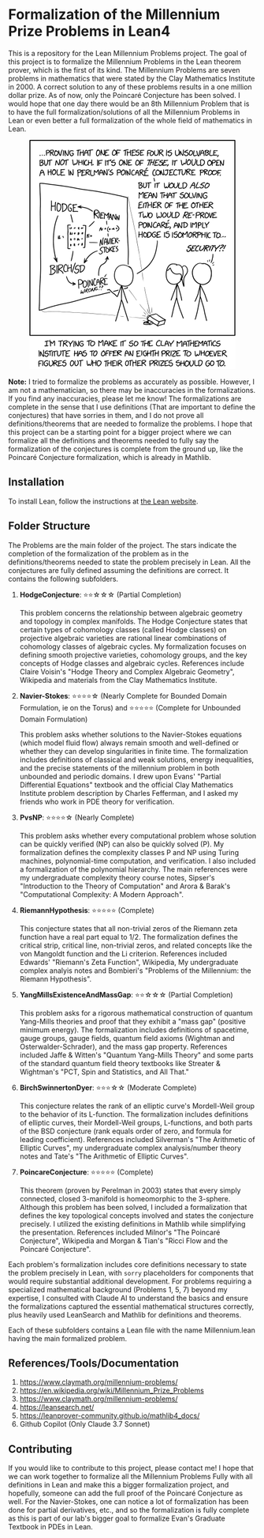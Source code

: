 # Formalization of the Millennium Prize Problems in Lean4

This is a repository for the Lean Millennium Problems project. The goal of this project is to formalize the Millennium Problems in the Lean theorem prover, which is the first of its kind. The Millennium Problems are seven problems in mathematics that were stated by the Clay Mathematics Institute in 2000. A correct solution to any of these problems results in a one million dollar prize. As of now, only the Poincaré Conjecture has been solved. I would hope that one day there would be an 8th Millennium Problem that is to have the full formalization/solutions of all the Millennium Problems in Lean or even better a full formalization of the whole field of mathematics in Lean.

<center>
<img src="millennium_problems.png" >
</center>

**Note:** I tried to formalize the problems as accurately as possible. However, I am not a mathematician, so there may be inaccuracies in the formalizations. If you find any inaccuracies, please let me know! The formalizations are complete in the sense that I use definitions (That are important to define the conjectures) that have sorries in them, and I do not prove all definitions/theorems that are needed to formalize the problems. I hope that this project can be a starting point for a bigger project where we can formalize all the definitions and theorems needed to fully say the formalization of the conjectures is complete from the ground up, like the Poincaré Conjecture formalization, which is already in Mathlib.

## Installation

To install Lean, follow the instructions at [the Lean website](https://leanprover.github.io/).

## Folder Structure

The Problems are the main folder of the project. The stars indicate the completion of the formalization of the problem as in the definitions/theorems needed to state the problem precisely in Lean. All the conjectures are fully defined assuming the definitions are correct. It contains the following subfolders.

1. **HodgeConjecture**: ⭐⭐☆☆☆ (Partial Completion)

   This problem concerns the relationship between algebraic geometry and topology in complex manifolds. The Hodge Conjecture states that certain types of cohomology classes (called Hodge classes) on projective algebraic varieties are rational linear combinations of cohomology classes of algebraic cycles. My formalization focuses on defining smooth projective varieties, cohomology groups, and the key concepts of Hodge classes and algebraic cycles. References include Claire Voisin's "Hodge Theory and Complex Algebraic Geometry", Wikipedia and materials from the Clay Mathematics Institute.

2. **Navier-Stokes**: ⭐⭐⭐⭐☆ (Nearly Complete for Bounded Domain Formulation, ie on the Torus) and ⭐⭐⭐⭐⭐ (Complete for Unbounded Domain Formulation)

   This problem asks whether solutions to the Navier-Stokes equations (which model fluid flow) always remain smooth and well-defined or whether they can develop singularities in finite time. The formalization includes definitions of classical and weak solutions, energy inequalities, and the precise statements of the millennium problem in both unbounded and periodic domains. I drew upon Evans' "Partial Differential Equations" textbook and the official Clay Mathematics Institute problem description by Charles Fefferman, and I asked my friends who work in PDE theory for verification.

3. **PvsNP**: ⭐⭐⭐⭐☆ (Nearly Complete) 

   This problem asks whether every computational problem whose solution can be quickly verified (NP) can also be quickly solved (P). My formalization defines the complexity classes P and NP using Turing machines, polynomial-time computation, and verification. I also included a formalization of the polynomial hierarchy. The main references were my undergraduate complexity theory course notes, Sipser's "Introduction to the Theory of Computation" and Arora & Barak's "Computational Complexity: A Modern Approach".

4. **RiemannHypothesis**: ⭐⭐⭐⭐⭐ (Complete)
 
   This conjecture states that all non-trivial zeros of the Riemann zeta function have a real part equal to 1/2. The formalization defines the critical strip, critical line, non-trivial zeros, and related concepts like the von Mangoldt function and the Li criterion. References included Edwards' "Riemann's Zeta Function", Wikipedia, My undergraduate complex analyis notes and Bombieri's "Problems of the Millennium: the Riemann Hypothesis".

5. **YangMillsExistenceAndMassGap**: ⭐⭐☆☆☆ (Partial Completion)

   This problem asks for a rigorous mathematical construction of quantum Yang-Mills theories and proof that they exhibit a "mass gap" (positive minimum energy). The formalization includes definitions of spacetime, gauge groups, gauge fields, quantum field axioms (Wightman and Osterwalder-Schrader), and the mass gap property. References included Jaffe & Witten's "Quantum Yang-Mills Theory" and some parts of the standard quantum field theory textbooks like Streater & Wightman's "PCT, Spin and Statistics, and All That."

6. **BirchSwinnertonDyer**: ⭐⭐⭐☆☆ (Moderate Complete)

   This conjecture relates the rank of an elliptic curve's Mordell-Weil group to the behavior of its L-function. The formalization includes definitions of elliptic curves, their Mordell-Weil groups, L-functions, and both parts of the BSD conjecture (rank equals order of zero, and formula for leading coefficient). References included Silverman's "The Arithmetic of Elliptic Curves", my undergraduate complex analysis/number theory notes and Tate's "The Arithmetic of Elliptic Curves".

7. **PoincareConjecture**: ⭐⭐⭐⭐⭐ (Complete)

   This theorem (proven by Perelman in 2003) states that every simply connected, closed 3-manifold is homeomorphic to the 3-sphere. Although this problem has been solved, I included a formalization that defines the key topological concepts involved and states the conjecture precisely. I utilized the existing definitions in Mathlib while simplifying the presentation. References included Milnor's "The Poincaré Conjecture", Wikipedia and Morgan & Tian's "Ricci Flow and the Poincaré Conjecture".

Each problem's formalization includes core definitions necessary to state the problem precisely in Lean, with `sorry` placeholders for components that would require substantial additional development. For problems requiring a specialized mathematical background (Problems 1, 5, 7) beyond my expertise, I consulted with Claude AI to understand the basics and ensure the formalizations captured the essential mathematical structures correctly, plus heavily used LeanSearch and Mathlib for definitions and theorems.

Each of these subfolders contains a Lean file with the name Millennium.lean having the main formalized problem.

## References/Tools/Documentation

1. https://www.claymath.org/millennium-problems/
2. https://en.wikipedia.org/wiki/Millennium_Prize_Problems
3. https://www.claymath.org/millennium-problems/
4. https://leansearch.net/
5. https://leanprover-community.github.io/mathlib4_docs/
6. Github Copilot (Only Claude 3.7 Sonnet)

## Contributing

If you would like to contribute to this project, please contact me! I hope that we can work together to formalize all the Millennium Problems Fully with all definitions in Lean and make this a bigger formalization project, and hopefully, someone can add the full proof of the Poincaré Conjecture as well. For the Navier-Stokes, one can notice a lot of formalization has been done for partial derivatives, etc., and so the formalization is fully complete as this is part of our lab's bigger goal to formalize Evan's Graduate Textbook in PDEs in Lean. 
